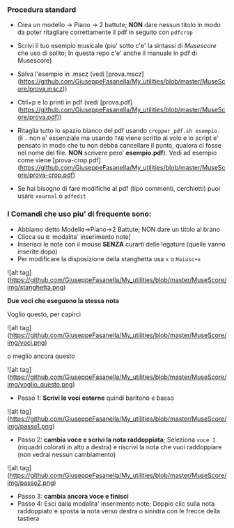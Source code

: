 ### Procedura standard

* Crea un modello -> Piano -> 2 battute; **NON** dare nessun titolo in modo da poter ritagliare correttamente il pdf in seguito con `pdfcrop`

* Scrivi il tuo esempio musicale (piu' sotto c'e' la sintassi di *Musescore* che uso di solito; In questa repo c'e' anche il manuale in pdf di Musescore)

* Salva l'esempio in .mscz (vedi [prova.mscz] (https://github.com/GiuseppeFasanella/My_utilities/blob/master/MuseScore/prova.mscz))

* Ctrl+p e lo printi in pdf (vedi [prova.pdf] (https://github.com/GiuseppeFasanella/My_utilities/blob/master/MuseScore/prova.pdf))

* Ritaglia tutto lo spazio bianco del pdf usando `cropper_pdf.sh esempio.` (il `.` non e' essenziale ma usando `TAB` viene scritto al volo e lo script e' pensato in modo che tu non debba cancellare il punto, qualora ci fosse nel nome del file. **NON** scrivere pero' **esempio.pdf**). Vedi ad esempio come viene [prova-crop.pdf] (https://github.com/GiuseppeFasanella/My_utilities/blob/master/MuseScore/prova-crop.pdf)

* Se hai bisogno di fare modifiche al pdf (tipo commenti, cerchietti) puoi usare `xournal` o `pdfedit` 

### I Comandi che uso piu' di frequente sono:

* Abbiamo detto Modello->Piano->2 Battute; NON dare un titolo al brano
* Clicca su `N`: modalita' inserimento note]
* Inserisci le note con il mouse **SENZA** curarti delle legature (quelle vanno inserite dopo)
* Per modificare la disposizione della stanghetta usa `x` o `Maiusc+x`

![alt tag] (https://github.com/GiuseppeFasanella/My_utilities/blob/master/MuseScore/img/stanghetta.png)

**Due voci che eseguono la stessa nota**

Voglio questo, per capirci

![alt tag] (https://github.com/GiuseppeFasanella/My_utilities/blob/master/MuseScore/img/voci.png)

o meglio ancora questo

![alt tag] (https://github.com/GiuseppeFasanella/My_utilities/blob/master/MuseScore/img/voglio_questo.png)

* Passo 1: **Scrivi le voci esterne** quindi baritono e basso

![alt tag] (https://github.com/GiuseppeFasanella/My_utilities/blob/master/MuseScore/img/passo1.png)

* Passo 2: **cambia voce e scrivi la nota raddoppiata**; Seleziona `voce 1` (riquadri colorati in alto a destra)
 e riscrivi la nota che vuoi raddoppiare (non vedrai nessun cambiamento)

![alt tag] (https://github.com/GiuseppeFasanella/My_utilities/blob/master/MuseScore/img/passo2.png)

* Passo 3: **cambia ancora voce e finisci**
* Passo 4: Esci dalla modalita' inserimento note; Doppio clic sulla nota raddoppiato e sposta la nota verso destra o sinistra con le frecce della tastiera

